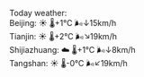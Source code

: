 Today weather:  
Beijing: ☀️ 🌡️+1°C 🌬️↓15km/h  
Tianjin: ☀️ 🌡️+2°C 🌬️↘19km/h  
Shijiazhuang: ☁️ 🌡️+1°C 🌬️↓8km/h  
Tangshan: ☀️ 🌡️-0°C 🌬️↙19km/h  
